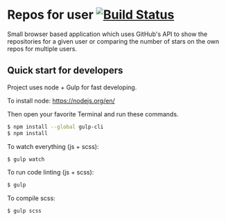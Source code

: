 # Repos for user [![Build Status](https://travis-ci.org/Flight/github_task.svg?branch=master)](https://travis-ci.org/Flight/github_task)
Small browser based application which uses GitHub's API to show the repositories for a given user or comparing the number of stars on the own repos for multiple users.

## Quick start for developers
Project uses node + Gulp for fast developing.

To install node: https://nodejs.org/en/

Then open your favorite Terminal and run these commands.

```sh
$ npm install --global gulp-cli
$ npm install
```

To watch everything (js + scss):
```sh
$ gulp watch
```

To run code linting (js + scss):
```sh
$ gulp
```

To compile scss:
```sh
$ gulp scss
```